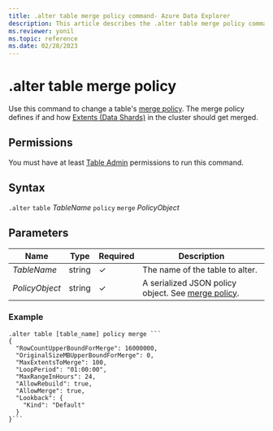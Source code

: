 ```yaml
---
title: .alter table merge policy command- Azure Data Explorer
description: This article describes the .alter table merge policy command in Azure Data Explorer.
ms.reviewer: yonil
ms.topic: reference
ms.date: 02/28/2023
---
```

# .alter table merge policy

Use this command to change a table's [merge policy](mergepolicy.md). The merge policy defines if and how [Extents (Data Shards)](../management/extents-overview.md) in the cluster should get merged.

## Permissions

You must have at least [Table Admin](access-control/role-based-access-control.md) permissions to run this command.

## Syntax

`.alter` `table` *TableName* `policy` `merge` *PolicyObject*

## Parameters

| Name | Type | Required | Description |
|--|--|--|--|
| *TableName* | string | &check; | The name of the table to alter. |
| *PolicyObject* | string | &check; | A serialized JSON policy object. See [merge policy](mergepolicy.md). |

### Example

~~~kusto
.alter table [table_name] policy merge ```
{
  "RowCountUpperBoundForMerge": 16000000,
  "OriginalSizeMBUpperBoundForMerge": 0,
  "MaxExtentsToMerge": 100,
  "LoopPeriod": "01:00:00",
  "MaxRangeInHours": 24,
  "AllowRebuild": true,
  "AllowMerge": true,
  "Lookback": {
    "Kind": "Default"
  }
}```
~~~